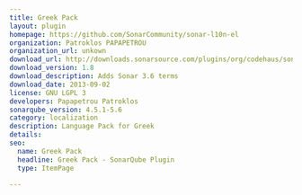 ```yaml
---
title: Greek Pack
layout: plugin
homepage: https://github.com/SonarCommunity/sonar-l10n-el
organization: Patroklos PAPAPETROU
organization_url: unkown
download_url: http://downloads.sonarsource.com/plugins/org/codehaus/sonar-plugins/l10n/sonar-l10n-el-plugin/1.8/sonar-l10n-el-plugin-1.8.jar
download_version: 1.8
download_description: Adds Sonar 3.6 terms
download_date: 2013-09-02
license: GNU LGPL 3
developers: Papapetrou Patroklos
sonarqube_version: 4.5.1-5.6
category: localization
description: Language Pack for Greek
details: 
seo: 
  name: Greek Pack
  headline: Greek Pack - SonarQube Plugin
  type: ItemPage

---
```

